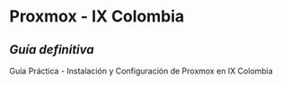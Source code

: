# Proxmox - IX Colombia
## _Guía definitiva_
Guía Práctica - Instalación y Configuración de Proxmox en IX Colombia
